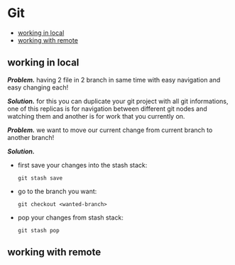 # Git

- [working in local](#working-in-local)
- [working with remote](#working-with-remote)

## working in local

_**Problem.**_
having 2 file in 2 branch in same time with easy navigation
and easy changing each!

_**Solution.**_
for this you can duplicate your git project with all
git informations, one of this replicas is for navigation
between different git nodes and watching them and another
is for work that you currently on.

_**Problem.**_
we want to move our current change from current branch to
another branch!

_**Solution.**_

- first save your changes into the stash stack:
  ```shell
  git stash save
  ```
- go to the branch you want:

  ```shell
  git checkout <wanted-branch>
  ```

- pop your changes from stash stack:
  ```shell
  git stash pop
  ```

## working with remote
